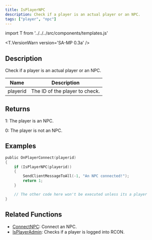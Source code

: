 ```yaml
---
title: IsPlayerNPC
description: Check if a player is an actual player or an NPC.
tags: ["player", "npc"]
---
```


import T from '../../../src/components/templates.js'

<T.VersionWarn version='SA-MP 0.3a' />

## Description

Check if a player is an actual player or an NPC.

| Name     | Description                    |
| -------- | ------------------------------ |
| playerid | The ID of the player to check. |

## Returns

1: The player is an NPC.

0: The player is not an NPC.

## Examples

```c
public OnPlayerConnect(playerid)
{
    if (IsPlayerNPC(playerid))
    {
        SendClientMessageToAll(-1, "An NPC connected!");
        return 1;
    }

    // The other code here won't be executed unless its a player
}
```

## Related Functions

- [ConnectNPC](ConnectNPC.md): Connect an NPC.
- [IsPlayerAdmin](IsPlayerAdmin.md): Checks if a player is logged into RCON.

